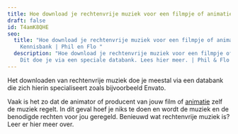 ```yaml
---
title: Hoe download je rechtenvrije muziek voor een filmpje of animatie?
draft: false
id: T4amK8QHE
seo:
  title: "Hoe download je rechtenvrije muziek voor een filmpje of animatie? |
    Kennisbank | Phil en Flo "
  description: "Hoe download je rechtenvrije muziek voor een filmpje of animatie?
    Dit doe je via een speciale databank. Lees hier meer. | Phil & Flo "
---
```

Het downloaden van rechtenvrije muziek doe je meestal via een databank die zich hierin specialiseert zoals bijvoorbeeld Envato.

Vaak is het zo dat de animator of producent van jouw film of [animatie](https://www.philenflo.nl/oplossingen/animatie-laten-maken/) zelf de muziek regelt. In dit geval hoef je niks te doen en wordt de muziek en de benodigde rechten voor jou geregeld. Benieuwd wat rechtenvrije muziek is? Leer er hier meer over.